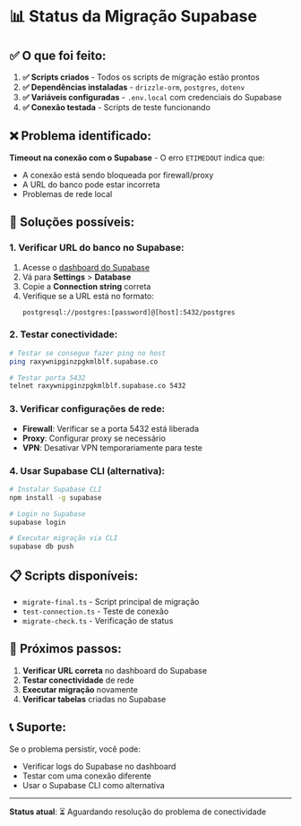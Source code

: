 # 📊 Status da Migração Supabase

## ✅ **O que foi feito:**

1. **✅ Scripts criados** - Todos os scripts de migração estão prontos
2. **✅ Dependências instaladas** - `drizzle-orm`, `postgres`, `dotenv`
3. **✅ Variáveis configuradas** - `.env.local` com credenciais do Supabase
4. **✅ Conexão testada** - Scripts de teste funcionando

## ❌ **Problema identificado:**

**Timeout na conexão com o Supabase** - O erro `ETIMEDOUT` indica que:
- A conexão está sendo bloqueada por firewall/proxy
- A URL do banco pode estar incorreta
- Problemas de rede local

## 🔧 **Soluções possíveis:**

### **1. Verificar URL do banco no Supabase:**

1. Acesse o [dashboard do Supabase](https://supabase.com/dashboard)
2. Vá para **Settings** > **Database**
3. Copie a **Connection string** correta
4. Verifique se a URL está no formato:
   ```
   postgresql://postgres:[password]@[host]:5432/postgres
   ```

### **2. Testar conectividade:**

```bash
# Testar se consegue fazer ping no host
ping raxywnipginzpgkmlblf.supabase.co

# Testar porta 5432
telnet raxywnipginzpgkmlblf.supabase.co 5432
```

### **3. Verificar configurações de rede:**

- **Firewall**: Verificar se a porta 5432 está liberada
- **Proxy**: Configurar proxy se necessário
- **VPN**: Desativar VPN temporariamente para teste

### **4. Usar Supabase CLI (alternativa):**

```bash
# Instalar Supabase CLI
npm install -g supabase

# Login no Supabase
supabase login

# Executar migração via CLI
supabase db push
```

## 📋 **Scripts disponíveis:**

- `migrate-final.ts` - Script principal de migração
- `test-connection.ts` - Teste de conexão
- `migrate-check.ts` - Verificação de status

## 🎯 **Próximos passos:**

1. **Verificar URL correta** no dashboard do Supabase
2. **Testar conectividade** de rede
3. **Executar migração** novamente
4. **Verificar tabelas** criadas no Supabase

## 📞 **Suporte:**

Se o problema persistir, você pode:
- Verificar logs do Supabase no dashboard
- Testar com uma conexão diferente
- Usar o Supabase CLI como alternativa

---

**Status atual**: ⏳ Aguardando resolução do problema de conectividade 